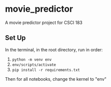 # movie_predictor
A movie predictor project for CSCI 183

## Set Up

In the terminal, in the root directory, run in order:

1. `python -m venv env`
2. `env/scripts/activate`
3. `pip install -r requirements.txt`

Then for all notebooks, change the kernel to "env"
